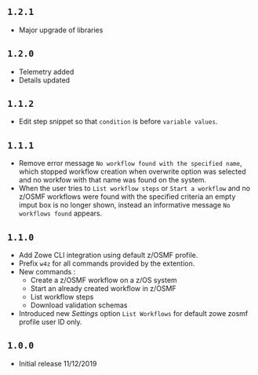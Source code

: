 ## `1.2.1`

- Major upgrade of libraries

## `1.2.0`

- Telemetry added
- Details updated

## `1.1.2`

- Edit step snippet so that `condition` is before `variable values`.

## `1.1.1`

- Remove error message `No workflow found with the specified name`, which stopped workflow creation when  overwrite option was selected and no workfow with that name was found on the system.
- When the user tries to `List workflow steps` or `Start a workflow` and no z/OSMF workflows were found with the specified criteria
an empty imput box is no longer shown, instead an informative message `No workflows found` appears.

## `1.1.0`

- Add Zowe CLI integration using default z/OSMF profile.
- Prefix `w4z` for all commands provided by the extention.
- New commands :
    - Create a z/OSMF workflow on a z/OS system
    - Start an already created workflow in z/OSMF
    - List workflow steps
    - Download validation schemas
- Introduced new *Settings* option `List Workflows` for default zowe zosmf profile user ID only.

## `1.0.0`
- Initial release 11/12/2019
